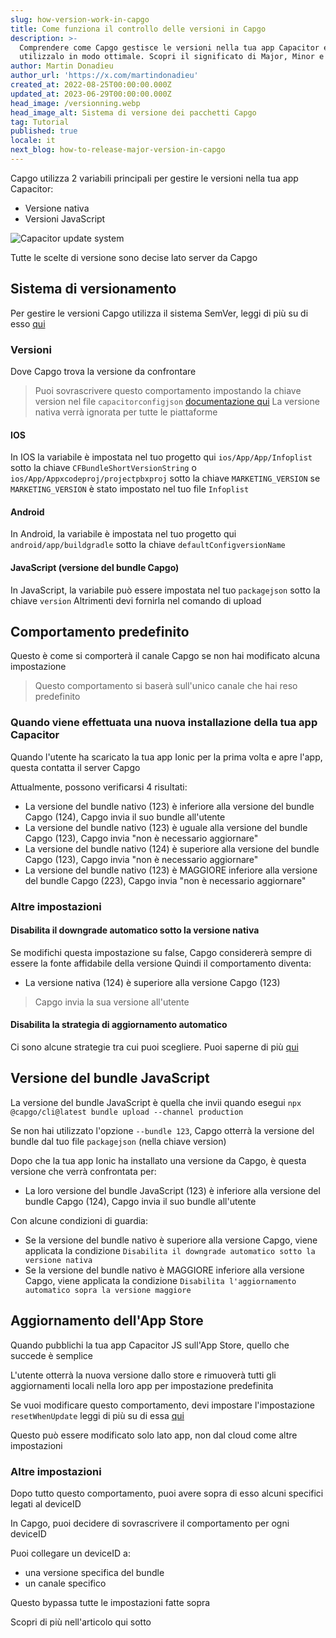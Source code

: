 ```yaml
---
slug: how-version-work-in-capgo
title: Come funziona il controllo delle versioni in Capgo
description: >-
  Comprendere come Capgo gestisce le versioni nella tua app Capacitor e
  utilizzalo in modo ottimale. Scopri il significato di Major, Minor e Patch.
author: Martin Donadieu
author_url: 'https://x.com/martindonadieu'
created_at: 2022-08-25T00:00:00.000Z
updated_at: 2023-06-29T00:00:00.000Z
head_image: /versionning.webp
head_image_alt: Sistema di versione dei pacchetti Capgo
tag: Tutorial
published: true
locale: it
next_blog: how-to-release-major-version-in-capgo
---
```


Capgo utilizza 2 variabili principali per gestire le versioni nella tua app Capacitor:
  - Versione nativa
  - Versioni JavaScript


<div class="mx-auto" style="width:100%;">
  <img src="/graph_capgo.webp" alt="Capacitor update system">
</div>

Tutte le scelte di versione sono decise lato server da Capgo

## Sistema di versionamento

Per gestire le versioni Capgo utilizza il sistema SemVer, leggi di più su di esso [qui](https://semverorg/)

### Versioni

Dove Capgo trova la versione da confrontare

  > Puoi sovrascrivere questo comportamento impostando la chiave version nel file `capacitorconfigjson` [documentazione qui](/docs/plugin/settings/#version)
  > La versione nativa verrà ignorata per tutte le piattaforme

#### IOS

 In IOS la variabile è impostata nel tuo progetto qui `ios/App/App/Infoplist` sotto la chiave `CFBundleShortVersionString` o `ios/App/Appxcodeproj/projectpbxproj` sotto la chiave `MARKETING_VERSION` se `MARKETING_VERSION` è stato impostato nel tuo file `Infoplist`

#### Android

  In Android, la variabile è impostata nel tuo progetto qui `android/app/buildgradle` sotto la chiave `defaultConfigversionName`

#### JavaScript (versione del bundle Capgo)

  In JavaScript, la variabile può essere impostata nel tuo `packagejson` sotto la chiave `version`
  Altrimenti devi fornirla nel comando di upload

## Comportamento predefinito

Questo è come si comporterà il canale Capgo se non hai modificato alcuna impostazione

> Questo comportamento si baserà sull'unico canale che hai reso predefinito

### Quando viene effettuata una nuova installazione della tua app Capacitor
Quando l'utente ha scaricato la tua app Ionic per la prima volta e apre l'app, questa contatta il server Capgo

Attualmente, possono verificarsi 4 risultati:
  - La versione del bundle nativo (123) è inferiore alla versione del bundle Capgo (124), Capgo invia il suo bundle all'utente
  - La versione del bundle nativo (123) è uguale alla versione del bundle Capgo (123), Capgo invia "non è necessario aggiornare"
  - La versione del bundle nativo (124) è superiore alla versione del bundle Capgo (123), Capgo invia "non è necessario aggiornare"
  - La versione del bundle nativo (123) è MAGGIORE inferiore alla versione del bundle Capgo (223), Capgo invia "non è necessario aggiornare"

### Altre impostazioni

#### Disabilita il downgrade automatico sotto la versione nativa

Se modifichi questa impostazione su false, Capgo considererà sempre di essere la fonte affidabile della versione
Quindi il comportamento diventa:
- La versione nativa (124) è superiore alla versione Capgo (123)

> Capgo invia la sua versione all'utente

#### Disabilita la strategia di aggiornamento automatico

Ci sono alcune strategie tra cui puoi scegliere. Puoi saperne di più [qui](/docs/tooling/cli/#disable-updates-strategy)

## Versione del bundle JavaScript

La versione del bundle JavaScript è quella che invii quando esegui `npx @capgo/cli@latest bundle upload --channel production`

Se non hai utilizzato l'opzione `--bundle 123`, Capgo otterrà la versione del bundle dal tuo file `packagejson` (nella chiave version)

Dopo che la tua app Ionic ha installato una versione da Capgo, è questa versione che verrà confrontata per:
  - La loro versione del bundle JavaScript (123) è inferiore alla versione del bundle Capgo (124), Capgo invia il suo bundle all'utente

Con alcune condizioni di guardia:
  - Se la versione del bundle nativo è superiore alla versione Capgo, viene applicata la condizione `Disabilita il downgrade automatico sotto la versione nativa`
  - Se la versione del bundle nativo è MAGGIORE inferiore alla versione Capgo, viene applicata la condizione `Disabilita l'aggiornamento automatico sopra la versione maggiore`

## Aggiornamento dell'App Store

Quando pubblichi la tua app Capacitor JS sull'App Store, quello che succede è semplice

L'utente otterrà la nuova versione dallo store e rimuoverà tutti gli aggiornamenti locali nella loro app per impostazione predefinita

Se vuoi modificare questo comportamento, devi impostare l'impostazione `resetWhenUpdate` leggi di più su di essa [qui](/docs/plugin/api#settings)

Questo può essere modificato solo lato app, non dal cloud come altre impostazioni

### Altre impostazioni

Dopo tutto questo comportamento, puoi avere sopra di esso alcuni specifici legati al deviceID

In Capgo, puoi decidere di sovrascrivere il comportamento per ogni deviceID

Puoi collegare un deviceID a:
  - una versione specifica del bundle
  - un canale specifico

Questo bypassa tutte le impostazioni fatte sopra

Scopri di più nell'articolo qui sotto